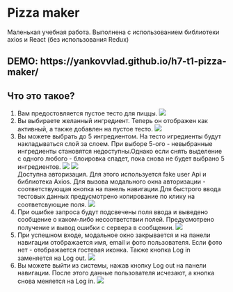 <h1> Pizza maker </h1>
<p>Маленькая учебная работа. Выполнена с использованием библиотеки axios и React (без использования Redux)</p>
<h2> DEMO: https://yankovvlad.github.io/h7-t1-pizza-maker/ </h2>
<h2> Что это такое? </h2>
<ol>
  <li>Вам предостовляется пустое тесто для пиццы.
    <img src="https://user-images.githubusercontent.com/77694718/127613185-e98a054b-38fc-4e1a-94a0-7c0e22152eb3.png">
  </li> 
  <li>Вы выбираете желанный ингредиент. Теперь он отображен как активный, а также добавлен на пустое тесто.
    <img src="https://user-images.githubusercontent.com/77694718/127613670-2918e3e5-661a-4cbe-9cf7-462763d822ac.png">
  </li>
  <li>Вы можете выбрать до 5 ингредиентом. На тесто игредиенты будут накладываться слой за слоем. При выборе 5-ого - невыбранные ингредиенты становятся недоступны.Однако если          снять выделение с одного любого - блоировка спадет, пока снова не будет выбрано 5 ингредиентов.
    <div style="display: inline-block">
      <img src="https://user-images.githubusercontent.com/77694718/127616020-675f0526-886c-493a-90c1-c0a1ff0c5851.png">
      <img src="https://user-images.githubusercontent.com/77694718/127615548-a5236ea2-1b29-4206-8ef0-b3eebd0c3ee1.png">
    </div>                                                                                                              
  </li
  <li>Доступна авторизация. Для этого используется fake user Api и библиотека Axios. Для вызова модального окна авторизации - соответствующая кнопка на панель навигации.Для            быстрого ввода тестовых данных предусмотрено копирование по клику на соответсвующие поля.
    <img src="https://user-images.githubusercontent.com/77694718/127616736-d1dc0080-8469-4e36-b26a-318425ab757c.png">
  </li>
  <li>При ошибке запроса будут подсвечены поля ввода и выведено сообщение о каком-либо несоответствии полей. Предусмотрено получение и вывод ошибки с сервера в сообщении.
    <img src="https://user-images.githubusercontent.com/77694718/127617460-c65713f1-1437-4272-b76e-3cba71327ea0.png">
  </li>
  <li>При успешном входе, модальное окно закрывается и на панели навигации отображается имя, email и фото пользователя. Если фото нет - отображается гостевая иконка. Также кнопка      Log in заменяется на Log out.
    <img src="https://user-images.githubusercontent.com/77694718/127617858-548ea2f8-de5c-48ca-8011-8f7c5c40b93b.png">
  </li>
  <li>Вы можете выйти из системы, нажав кнопку Log out на панели навигации. После этого данные пользователя исчезают, а кнопка снова меняется на Log in.
    <img src="https://user-images.githubusercontent.com/77694718/127618393-c0455ac7-fe4b-425d-8bac-bec2ff1e6f01.png">
  </li>

</ol>


